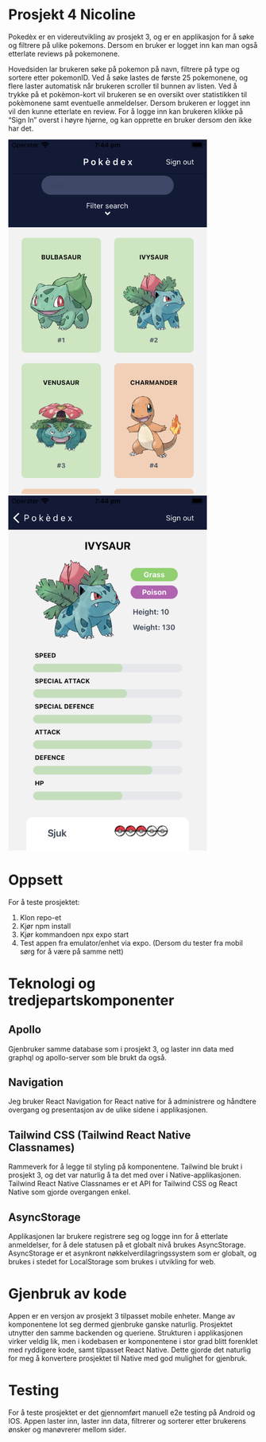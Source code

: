 # Prosjekt 4 Nicoline

Pokedèx er en videreutvikling av prosjekt 3, og er en applikasjon for å søke og filtrere på ulike pokemons. Dersom en bruker er logget inn kan man også etterlate reviews på pokemonene.

Hovedsiden lar brukeren søke på pokemon på navn, filtrere på type og sortere etter pokemonID. Ved å søke lastes de første 25 pokemonene, og flere laster automatisk når brukeren scroller til bunnen av listen. Ved å trykke på et pokèmon-kort vil brukeren se en oversikt over statistikken til pokèmonene samt eventuelle anmeldelser. Dersom brukeren er logget inn vil den kunne etterlate en review. For å logge inn kan brukeren klikke på “Sign In” overst i høyre hjørne, og kan opprette en bruker dersom den ikke har det.

<img src="screen1.png" alt="cypress test" width="400" />
<img src="screen2.png" alt="cypress test" width="400" />

# Oppsett

For å teste prosjektet:

1. Klon repo-et
2. Kjør npm install
3. Kjør kommandoen npx expo start
4. Test appen fra emulator/enhet via expo. (Dersom du tester fra mobil sørg for å være på samme nett)

# Teknologi og tredjepartskomponenter

## Apollo

Gjenbruker samme database som i prosjekt 3, og laster inn data med graphql og apollo-server som ble brukt da også.

## Navigation

Jeg bruker React Navigation for React native for å administrere og håndtere overgang og presentasjon av de ulike sidene i applikasjonen.

## Tailwind CSS (Tailwind React Native Classnames)

Rammeverk for å legge til styling på komponentene. Tailwind ble brukt i prosjekt 3, og det var naturlig å ta det med over i Native-applikasjonen. Tailwind React Native Classnames er et API for Tailwind CSS og React Native som gjorde overgangen enkel.

## AsyncStorage

Applikasjonen lar brukere registrere seg og logge inn for å etterlate anmeldelser, for å dele statusen på et globalt nivå brukes AsyncStorage. AsyncStorage er et asynkront nøkkelverdilagringssystem som er globalt, og brukes i stedet for LocalStorage som brukes i utvikling for web.

# Gjenbruk av kode

Appen er en versjon av prosjekt 3 tilpasset mobile enheter. Mange av komponentene lot seg dermed gjenbruke ganske naturlig. Prosjektet utnytter den samme backenden og queriene. Strukturen i applikasjonen virker veldig lik, men i kodebasen er komponentene i stor grad blitt forenklet med ryddigere kode, samt tilpasset React Native. Dette gjorde det naturlig for meg å konvertere prosjektet til Native med god mulighet for gjenbruk.

# Testing

For å teste prosjektet er det gjennomført manuell e2e testing på Android og IOS. Appen laster inn, laster inn data, filtrerer og sorterer etter brukerens ønsker og manøvrerer mellom sider.
